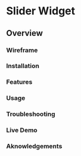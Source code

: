 # Slider Widget

## Overview

### Wireframe

### Installation

### Features

### Usage

### Troubleshooting

### Live Demo

### Aknowledgements
